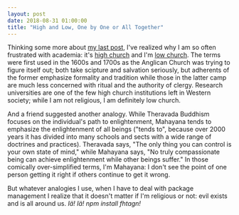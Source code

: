 ```yaml
---
layout: post
date: 2018-08-31 01:00:00
title: "High and Low, One by One or All Together"
---
```


Thinking some more about [my last post]({{site.github.url}}/2018/08/28/two-abstracts.html),
I've realized why I am so often frustrated with academia:
it's [high church](https://en.wikipedia.org/wiki/High_church)
and I'm [low church](https://en.wikipedia.org/wiki/Low_church).
The terms were first used in the 1600s and 1700s as the Anglican Church was trying to figure itself out;
both take scipture and salvation seriously,
but adherents of the former emphasize formality and tradition
while those in the latter camp are much less concerned with ritual and the authority of clergy.
Research universities are one of the few high church institutions left in Western society;
while I am not religious,
I am definitely low church.

And a friend suggested another analogy.
While Theravada Buddhism focuses on the individual's path to enlightenment,
Mahayana tends to emphasize the enlightenment of all beings
("tends to",
because over 2000 years it has divided into many schools and sects
with a wide range of doctrines and practices).
Theravada says, "The only thing you can control is your own state of mind,"
while Mahayana says, "No truly compassionate being can achieve enlightenment while other beings suffer."
In those comically over-simplified terms, I'm Mahayana:
I don't see the point of one person getting it right if others continue to get it wrong.

But whatever analogies I use,
when I have to deal with package management
I realize that it doesn't matter if I'm religious or not:
evil exists and is all around us.
*Iä! Iä! npm install fhtagn!*
